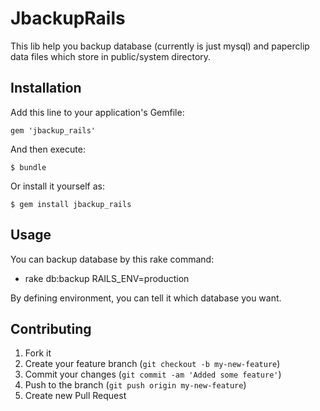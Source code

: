 # JbackupRails

This lib help you backup database (currently is just mysql) and paperclip data files which store in public/system directory.

## Installation

Add this line to your application's Gemfile:

    gem 'jbackup_rails'

And then execute:

    $ bundle

Or install it yourself as:

    $ gem install jbackup_rails

## Usage

You can backup database by this rake command:
  * rake db:backup RAILS_ENV=production

By defining environment, you can tell it which database you want.

## Contributing

1. Fork it
2. Create your feature branch (`git checkout -b my-new-feature`)
3. Commit your changes (`git commit -am 'Added some feature'`)
4. Push to the branch (`git push origin my-new-feature`)
5. Create new Pull Request
